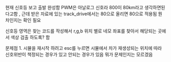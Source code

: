현재 신호등 보고 출발 완성함 PWM은 아날로그 신호라 800이 80km라고 생각하면된다고함 , 근데 받은 자료에 있는 track_drive에서는 80으로 올리면 80으로 적용됨 뭔 차인지는 확인 필요


신호등 영역은 찾는 코드를 작성해서 r,g,b 위치 별로 네모 좌표를 찾아서 해당되는 곳에서 색상 검출 하도록? 함

문제점 1. 시뮬을 재시작 하려고 esc를 누르면 시뮬에서 차가 재생성되는 위치에 따라 신호위반이 책정되는 경우가 있고 안되는 경우가 있음 뭐가 문제인지는 모르겠음

